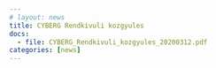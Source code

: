 ```yaml
---
# layout: news
title: CYBERG Rendkivuli kozgyules
docs:
  - file: CYBERG_Rendkivuli_kozgyules_20200312.pdf
categories: [news]
---
```

